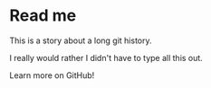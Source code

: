 # Read me

This is a story about a long git history.

I really would rather I didn't have to type all this out.

Learn more on GitHub!
